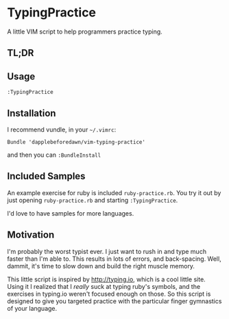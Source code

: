 # TypingPractice

A little VIM script to help programmers practice typing.

## TL;DR

## Usage
```vim
:TypingPractice
```

## Installation
I recommend vundle, in your `~/.vimrc`:
```
Bundle 'dapplebeforedawn/vim-typing-practice'
```
and then you can `:BundleInstall`

## Included Samples
An example exercise for ruby is included `ruby-practice.rb`.  You try it out by just opening `ruby-practice.rb` and starting `:TypingPractice`.

I'd love to have samples for more languages.

## Motivation
I'm probably the worst typist ever.  I just want to rush in and type much faster than I'm able to.  This results in lots of errors, and back-spacing.  Well, dammit, it's time to slow down and build the right muscle memory.

This little script is inspired by http://typing.io, which is a cool little site.  Using it I realized that I _really_ suck at typing ruby's symbols, and the exercises in typing.io weren't focused enough on those.  So this script is designed to give you targeted practice with the particular finger gymnastics of your language.
